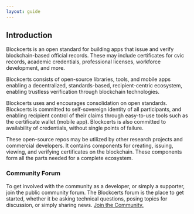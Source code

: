 ```yaml
---
layout: guide
---
```


## Introduction

Blockcerts is an open standard for building apps that issue and verify blockchain-based official records. These may include certificates for cvic records, academic credentials, professional licenses, workforce development, and more. 

Blockcerts consists of open-source libraries, tools, and mobile apps enabling a decentralized, standards-based, recipient-centric ecosystem, enabling trustless verification through blockchain technologies. 

Blockcerts uses and encourages consolidation on open standards. Blockcerts is committed to self-sovereign identity of all participants, and enabling recipient control of their claims through easy-to-use tools such as the certificate wallet (mobile app). Blockcerts is also committed to availability of credentials, without single points of failure.

These open-source repos may be utilized by other research projects and commercial developers. It contains components for creating, issuing, viewing, and verifying certificates on the blockchain. These components form all the parts needed for a complete ecosystem.

### Community Forum

To get involved with the community as a developer, or simply a supporter, join the public community forum. The Blockcerts forum is the place to get started, whether it be asking technical questions, posing topics for discussion, or simply sharing news. [Join the Community.](http://community.blockcerts.org/)
